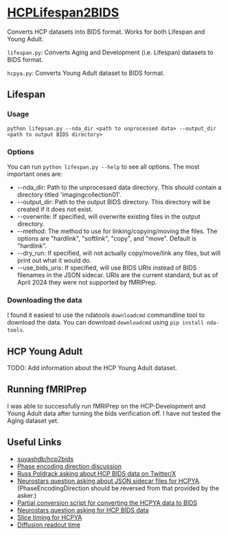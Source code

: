 # [HCPLifespan2BIDS](https://github.com/ellisdg/HCPLifespan2BIDS)
Converts HCP datasets into BIDS format. Works for both Lifespan and Young Adult.

`lifespan.py`: Converts Aging and Development (i.e. Lifespan) datasets to BIDS format.

`hcpya.py`: Converts Young Adult dataset to BIDS format.

## Lifespan
### Usage

```
python lifepsan.py --nda_dir <path to unprocessed data> --output_dir <path to output BIDS directory>
```

### Options
You can run `python lifespan.py --help` to see all options. The most important ones are:
* --nda_dir: Path to the unprocessed data directory. This should contain a directory titled 'imagingcollection01'.
* --output_dir: Path to the output BIDS directory. This directory will be created if it does not exist.
* --overwrite: If specified, will overwrite existing files in the output directory.
* --method: The method to use for linking/copying/moving the files. 
The options are "hardlink", "softlink", "copy", and "move". Default is "hardlink".
* --dry_run: If specified, will not actually copy/move/link any files, but will print out what it would do.
* --use_bids_uris: If specified, will use BIDS URIs instead of BIDS filenames in the JSON sidecar. 
URIs are the current standard, but as of April 2024 they were not supported by fMRIPrep.

### Downloading the data
I found it easiest to use the ndatools `downloadcmd` commandline tool to download the data. You can download `downloadcmd` using `pip install nda-tools`.

## HCP Young Adult
TODO: Add information about the HCP Young Adult dataset.

## Running fMRIPrep
I was able to successfully run fMRIPrep on the HCP-Development and Young Adult data after turning the bids verification off.
I have not tested the Aging dataset yet.

## Useful Links
* [suyashdb/hcp2bids](https://github.com/suyashdb/hcp2bids)
* [Phase encoding direction discussion](https://github.com/suyashdb/hcp2bids/issues/16)
* [Russ Poldrack asking about HCP BIDS data on Twitter/X](https://twitter.com/russpoldrack/status/1300877693957726208?lang=en)
* [Neurostars question asking about JSON sidecar files for HCPYA](https://neurostars.org/t/fmriprep-hcp-data-fieldmap-correction-looks-inverted/25867).
  (PhaseEncodingDirection should be reversed from that provided by the asker.)
* [Partial conversion script for converting the HCPYA data to BIDS](https://github.com/datalad-datasets/hcp-functional-connectivity/pull/1/commits/e02970aab710a9c006c12be9cf5b442cc06d1f16)
* [Neurostars question asking for HCP BIDS data](https://neurostars.org/t/unprocessed-hcp-data-in-bids-format-for-fmriprep/24767/4)
* [Slice timing for HCPYA](https://wiki.humanconnectome.org/docs/HCP%20fMRI%20slice-timing%20acquisition%20parameters.html)
* [Diffusion readout time](https://neurostars.org/t/what-is-the-totalreadouttime-of-hcp-dwi-data/19622)

